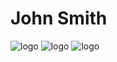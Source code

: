 # John Smith
![logo](https://hnm.1cdn.vn/2023/01/17/hanoimoi.com.vn-uploads-images-tuandiep-2023-01-17-_meo_vang3.jpg)
![logo](https://hnm.1cdn.vn/2023/01/17/hanoimoi.com.vn-uploads-images-tuandiep-2023-01-17-_meo_vang3.jpg)
![logo](https://hnm.1cdn.vn/2023/01/17/hanoimoi.com.vn-uploads-images-tuandiep-2023-01-17-_meo_vang3.jpg)
